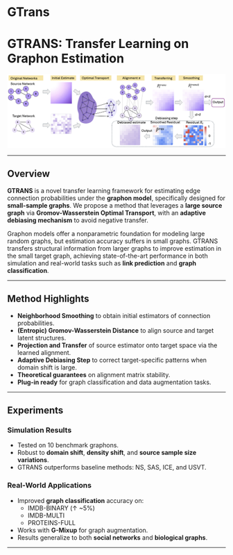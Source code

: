 # GTrans

# GTRANS: Transfer Learning on Graphon Estimation

![GTRANS Workflow](assets/gtrans_workflow.png)

---

## Overview

**GTRANS** is a novel transfer learning framework for estimating edge connection probabilities under the **graphon model**, specifically designed for **small-sample graphs**. We propose a method that leverages a **large source graph** via **Gromov-Wasserstein Optimal Transport**, with an **adaptive debiasing mechanism** to avoid negative transfer.

Graphon models offer a nonparametric foundation for modeling large random graphs, but estimation accuracy suffers in small graphs. GTRANS transfers structural information from larger graphs to improve estimation in the small target graph, achieving state-of-the-art performance in both simulation and real-world tasks such as **link prediction** and **graph classification**.

---

## Method Highlights

- **Neighborhood Smoothing** to obtain initial estimators of connection probabilities.
- **(Entropic) Gromov-Wasserstein Distance** to align source and target latent structures.
- **Projection and Transfer** of source estimator onto target space via the learned alignment.
- **Adaptive Debiasing Step** to correct target-specific patterns when domain shift is large.
- **Theoretical guarantees** on alignment matrix stability.
- **Plug-in ready** for graph classification and data augmentation tasks.

---

## Experiments

### Simulation Results
- Tested on 10 benchmark graphons.
- Robust to **domain shift**, **density shift**, and **source sample size variations**.
- GTRANS outperforms baseline methods: NS, SAS, ICE, and USVT.

### Real-World Applications
- Improved **graph classification** accuracy on:
  - IMDB-BINARY (↑ ~5%)
  - IMDB-MULTI
  - PROTEINS-FULL
- Works with **G-Mixup** for graph augmentation.
- Results generalize to both **social networks** and **biological graphs**.

---

